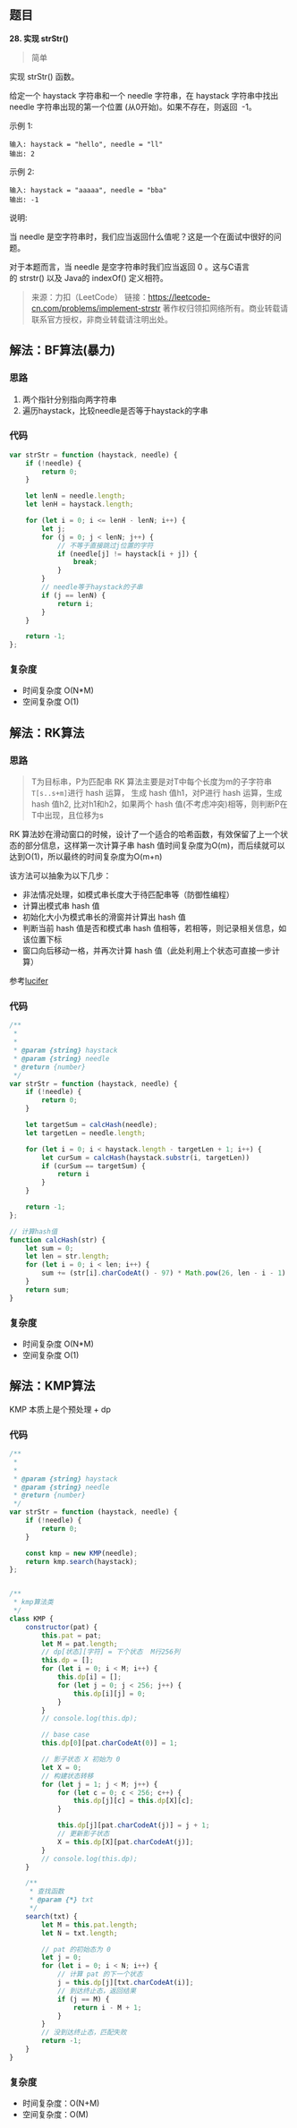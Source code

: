 
## 题目
**28. 实现 strStr()**
>简单

实现 strStr() 函数。

给定一个 haystack 字符串和一个 needle 字符串，在 haystack 字符串中找出 needle 字符串出现的第一个位置 (从0开始)。如果不存在，则返回  -1。

示例 1:
```
输入: haystack = "hello", needle = "ll"
输出: 2
```
示例 2:
```
输入: haystack = "aaaaa", needle = "bba"
输出: -1
```
说明:

当 needle 是空字符串时，我们应当返回什么值呢？这是一个在面试中很好的问题。

对于本题而言，当 needle 是空字符串时我们应当返回 0 。这与C语言的 strstr() 以及 Java的 indexOf() 定义相符。

>来源：力扣（LeetCode）
链接：https://leetcode-cn.com/problems/implement-strstr
著作权归领扣网络所有。商业转载请联系官方授权，非商业转载请注明出处。

## 解法：BF算法(暴力)
### 思路
1. 两个指针分别指向两字符串
2. 遍历haystack，比较needle是否等于haystack的字串


### 代码
```js
var strStr = function (haystack, needle) {
    if (!needle) {
        return 0;
    }

    let lenN = needle.length;
    let lenH = haystack.length;

    for (let i = 0; i <= lenH - lenN; i++) {
        let j;
        for (j = 0; j < lenN; j++) {
            // 不等于直接跳过j位置的字符
            if (needle[j] != haystack[i + j]) {
                break;
            }
        }
        // needle等于haystack的子串
        if (j == lenN) {
            return i;
        }
    }

    return -1;
};
```
### 复杂度
* 时间复杂度 O(N*M)
* 空间复杂度 O(1)


## 解法：RK算法
### 思路
>T为目标串，P为匹配串
RK 算法主要是对T中每个长度为m的子字符串`T[s..s+m]`进行 hash 运算，
生成 hash 值h1，对P进行 hash 运算，生成 hash 值h2, 
比对h1和h2，如果两个 hash 值(不考虑冲突)相等，则判断P在T中出现，且位移为s

RK 算法妙在滑动窗口的时候，设计了一个适合的哈希函数，有效保留了上一个状态的部分信息，这样第一次计算子串 hash 值时间复杂度为O(m)，而后续就可以达到O(1)，所以最终的时间复杂度为O(m+n)

该方法可以抽象为以下几步：

* 非法情况处理，如模式串长度大于待匹配串等（防御性编程）
* 计算出模式串 hash 值
* 初始化大小为模式串长的滑窗并计算出 hash 值
* 判断当前 hash 值是否和模式串 hash 值相等，若相等，则记录相关信息，如该位置下标
* 窗口向后移动一格，并再次计算 hash 值（此处利用上个状态可直接一步计算）

参考[lucifer](https://github.com/leetcode-pp/91alg-2/blob/master/lecture/advanced-kmp.md)

### 代码
```js
/**
 *
 *
 * @param {string} haystack
 * @param {string} needle
 * @return {number}
 */
var strStr = function (haystack, needle) {
    if (!needle) {
        return 0;
    }

    let targetSum = calcHash(needle);
    let targetLen = needle.length;

    for (let i = 0; i < haystack.length - targetLen + 1; i++) {
        let curSum = calcHash(haystack.substr(i, targetLen))
        if (curSum == targetSum) {
            return i
        }
    }

    return -1;
};

// 计算hash值
function calcHash(str) {
    let sum = 0;
    let len = str.length;
    for (let i = 0; i < len; i++) {
        sum += (str[i].charCodeAt() - 97) * Math.pow(26, len - i - 1)
    }
    return sum;
}
```

### 复杂度
* 时间复杂度 O(N*M)
* 空间复杂度 O(1)


## 解法：KMP算法
KMP 本质上是个预处理 + dp


### 代码
```js
/**
 *
 *
 * @param {string} haystack
 * @param {string} needle
 * @return {number}
 */
var strStr = function (haystack, needle) {
    if (!needle) {
        return 0;
    }

    const kmp = new KMP(needle);
    return kmp.search(haystack);
};


/**
 * kmp算法类
 */
class KMP {
    constructor(pat) {
        this.pat = pat;
        let M = pat.length;
        // dp[状态][字符] = 下个状态  M行256列
        this.dp = [];
        for (let i = 0; i < M; i++) {
            this.dp[i] = [];
            for (let j = 0; j < 256; j++) {
                this.dp[i][j] = 0;
            }
        }
        // console.log(this.dp);

        // base case 
        this.dp[0][pat.charCodeAt(0)] = 1;

        // 影⼦状态 X 初始为 0 
        let X = 0;
        // 构建状态转移
        for (let j = 1; j < M; j++) {
            for (let c = 0; c < 256; c++) {
                this.dp[j][c] = this.dp[X][c];
            }

            this.dp[j][pat.charCodeAt(j)] = j + 1;
            // 更新影⼦状态 
            X = this.dp[X][pat.charCodeAt(j)];
        }
        // console.log(this.dp);
    }

    /**
     * 查找函数
     * @param {*} txt 
     */
    search(txt) {
        let M = this.pat.length;
        let N = txt.length;

        // pat 的初始态为 0
        let j = 0;
        for (let i = 0; i < N; i++) {
            // 计算 pat 的下⼀个状态
            j = this.dp[j][txt.charCodeAt(i)];
            // 到达终⽌态，返回结果 
            if (j == M) {
                return i - M + 1;
            }
        }
        // 没到达终⽌态，匹配失败
        return -1;
    }
}


```

### 复杂度
* 时间复杂度：O(N+M)
* 空间复杂度：O(M)